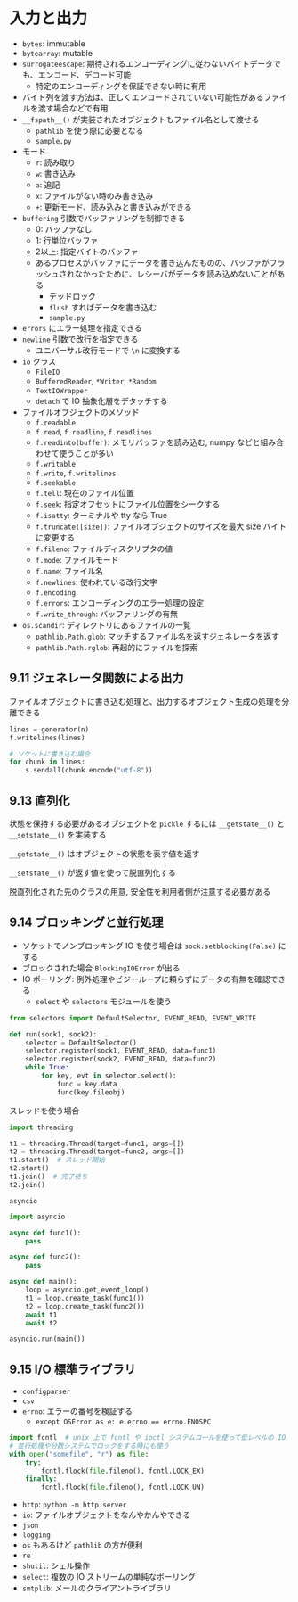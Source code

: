 # 入力と出力

- `bytes`: immutable
- `bytearray`: mutable
- `surrogateescape`: 期待されるエンコーディングに従わないバイトデータでも、エンコード、デコード可能
    - 特定のエンコーディングを保証できない時に有用
- バイト列を渡す方法は、正しくエンコードされていない可能性があるファイルを渡す場合などで有用
- `__fspath__()` が実装されたオブジェクトもファイル名として渡せる
    - `pathlib` を使う際に必要となる
    - `sample.py`
- モード
    - `r`: 読み取り
    - `w`: 書き込み
    - `a`: 追記
    - `x`: ファイルがない時のみ書き込み
    - `+`: 更新モード、読み込みと書き込みができる
- `buffering` 引数でバッファリングを制御できる
    - 0: バッファなし
    - 1: 行単位バッファ
    - 2以上: 指定バイトのバッファ
    - あるプロセスがバッファにデータを書き込んだものの、バッファがフラッシュされなかったために、レシーバがデータを読み込めないことがある
        - デッドロック
        - `flush` すればデータを書き込む
        - `sample.py`
- `errors` にエラー処理を指定できる
- `newline` 引数で改行を指定できる
    - ユニバーサル改行モードで `\n` に変換する
- `io` クラス
    - `FileIO`
    - `BufferedReader`, `*Writer`, `*Random`
    - `TextIOWrapper`
    - `detach` で IO 抽象化層をデタッチする
- ファイルオブジェクトのメソッド
    - `f.readable`
    - `f.read`, `f.readline`, `f.readlines`
    - `f.readinto(buffer)`: メモリバッファを読み込む, numpy などと組み合わせて使うことが多い
    - `f.writable`
    - `f.write`, `f.writelines`
    - `f.seekable`
    - `f.tell`: 現在のファイル位置
    - `f.seek`: 指定オフセットにファイル位置をシークする
    - `f.isatty`: ターミナルや tty なら True
    - `f.truncate([size])`: ファイルオブジェクトのサイズを最大 size バイトに変更する
    - `f.fileno`: ファイルディスクリプタの値
    - `f.mode`: ファイルモード
    - `f.name`: ファイル名
    - `f.newlines`: 使われている改行文字
    - `f.encoding`
    - `f.errors`: エンコーディングのエラー処理の設定
    - `f.write_through`: バッファリングの有無
- `os.scandir`: ディレクトリにあるファイルの一覧
    - `pathlib.Path.glob`: マッチするファイル名を返すジェネレータを返す
    - `pathlib.Path.rglob`: 再起的にファイルを探索

## 9.11 ジェネレータ関数による出力

ファイルオブジェクトに書き込む処理と、出力するオブジェクト生成の処理を分離できる

```python
lines = generator(n)
f.writelines(lines)

# ソケットに書き込む場合
for chunk in lines:
    s.sendall(chunk.encode("utf-8"))
```

## 9.13 直列化

状態を保持する必要があるオブジェクトを `pickle` するには `__getstate__()` と `__setstate__()` を実装する

`__getstate__()` はオブジェクトの状態を表す値を返す

`__setstate__()` が返す値を使って脱直列化する

脱直列化された先のクラスの用意, 安全性を利用者側が注意する必要がある

## 9.14 ブロッキングと並行処理

- ソケットでノンブロッキング IO を使う場合は `sock.setblocking(False)` にする
- ブロックされた場合 `BlockingIOError` が出る
- IO ポーリング: 例外処理やビジーループに頼らずにデータの有無を確認できる
    - `select` や `selectors` モジュールを使う

```python
from selectors import DefaultSelector, EVENT_READ, EVENT_WRITE

def run(sock1, sock2):
    selector = DefaultSelector()
    selector.register(sock1, EVENT_READ, data=func1)
    selector.register(sock2, EVENT_READ, data=func2)
    while True:
        for key, evt in selector.select():
            func = key.data
            func(key.fileobj)
```

スレッドを使う場合

```python
import threading

t1 = threading.Thread(target=func1, args=[])
t2 = threading.Thread(target=func2, args=[])
t1.start()  # スレッド開始
t2.start()
t1.join()  # 完了待ち
t2.join()
```

`asyncio`

```python
import asyncio

async def func1():
    pass

async def func2():
    pass

async def main():
    loop = asyncio.get_event_loop()
    t1 = loop.create_task(func1())
    t2 = loop.create_task(func2())
    await t1
    await t2

asyncio.run(main())
```

## 9.15 I/O 標準ライブラリ

- `configparser`
- `csv`
- `errno`: エラーの番号を検証する
    - `except OSError as e: e.errno == errno.ENOSPC`

```python
import fcntl  # unix 上で fcntl や ioctl システムコールを使って低レベルの IO 制御をする
# 並行処理や分散システムでロックをする時にも使う
with open("somefile", "r") as file:
    try:
        fcntl.flock(file.fileno(), fcntl.LOCK_EX)
    finally:
        fcntl.flock(file.fileno(), fcntl.LOCK_UN)
```

- `http`: `python -m http.server`
- `io`: ファイルオブジェクトをなんやかんやできる
- `json`
- `logging`
- `os` もあるけど `pathlib` の方が便利
- `re`
- `shutil`: シェル操作
- `select`: 複数の IO ストリームの単純なポーリング
- `smtplib`: メールのクライアントライブラリ
